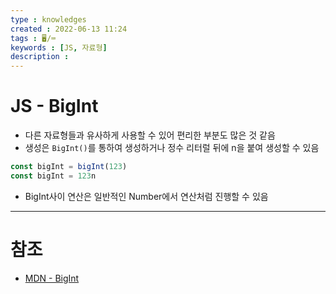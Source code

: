```yaml
---
type : knowledges
created : 2022-06-13 11:24
tags : 🖥️/⌨️
keywords : [JS, 자료형]
description : 
---
```


# JS - BigInt
- 다른 자료형들과 유사하게 사용할 수 있어 편리한 부분도 많은 것 같음
- 생성은 `BigInt()`를 통하여 생성하거나 정수 리터럴 뒤에 n을 붙여 생성할 수 있음

```javascript
const bigInt = bigInt(123)
const bigInt = 123n
```

- BigInt사이 연산은 일반적인 Number에서 연산처럼 진행할 수 있음

---

# 참조
- [MDN - BigInt](https://developer.mozilla.org/ko/docs/Web/JavaScript/Reference/Global_Objects/BigInt)
